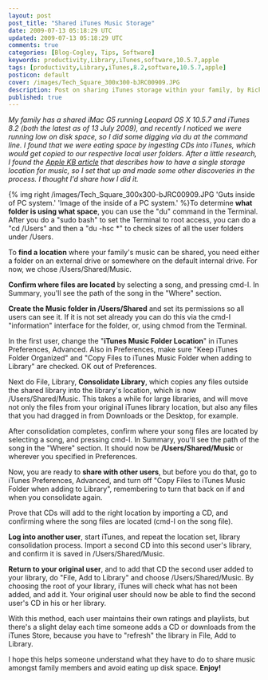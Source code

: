 ```yaml
---           
layout: post
post_title: "Shared iTunes Music Storage"
date: 2009-07-13 05:18:29 UTC
updated: 2009-07-13 05:18:29 UTC
comments: true
categories: [Blog-Cogley, Tips, Software]
keywords: productivity,Library,iTunes,software,10.5.7,apple
tags: [productivity,Library,iTunes,8.2,software,10.5.7,apple]
posticon: default
cover: /images/Tech_Square_300x300-bJRC00909.JPG
description: Post on sharing iTunes storage within your family, by Rick Cogley.
published: true
---
```


_My family has a shared iMac G5 running Leopard OS X 10.5.7 and iTunes 8.2 (both the latest as of 13 July 2009), and recently I noticed we were running low on disk space, so I did some digging via du at the command line. I found that we were eating space by ingesting CDs into iTunes, which would get copied to our respective local user folders. After a little research, I found the [Apple KB article](http://support.apple.com/kb/HT1203) that describes how to have a single storage location for music, so I set that up and made some other discoveries in the process. I thought I'd share how I did it._ 

<!--more--> 

{% img right /images/Tech_Square_300x300-bJRC00909.JPG 'Guts inside of PC system.' 'Image of the inside of a PC system.' %}To determine **what folder is using what space**, you can use the "du" command in the Terminal. After you do a "sudo bash" to set the Terminal to root access, you can do a "cd /Users" and then a "du -hsc *" to check sizes of all the user folders under /Users.


To **find a location** where your family's music can be shared, you need either a folder on an external drive or somewhere on the default internal drive. For now, we chose /Users/Shared/Music.


**Confirm where files are located** by selecting a song, and pressing cmd-I. In Summary, you'll see the path of the song in the "Where" section.


**Create the Music folder in /Users/Shared** and set its permissions so all users can see it. If it is not set already you can do this via the cmd-I "information" interface for the folder, or, using chmod from the Terminal.


In the first user, change the "**iTunes Music Folder Location**" in iTunes Preferences, Advanced. Also in Preferences, make sure "Keep iTunes Folder Organized" and "Copy Files to iTunes Music Folder when adding to Library" are checked. OK out of Preferences.


Next do File, Library, **Consolidate Library**, which copies any files outside the shared library into the library's location, which is now /Users/Shared/Music. This takes a while for large libraries, and will move not only the files from your original iTunes library location, but also any files that you had dragged in from Downloads or the Desktop, for example. 


After consolidation completes, confirm where your song files are located by selecting a song, and pressing cmd-I. In Summary, you'll see the path of the song in the "Where" section. It should now be **/Users/Shared/Music** or wherever you specified in Preferences.


Now, you are ready to **share with other users**, but before you do that, go to iTunes Preferences, Advanced, and turn off "Copy Files to iTunes Music Folder when adding to Library", remembering to turn that back on if and when you consolidate again.


Prove that CDs will add to the right location by importing a CD, and confirming where the song files are located (cmd-I on the song file).


**Log into another user**, start iTunes, and repeat the location set, library consolidation process. Import a second CD into this second user's library, and confirm it is saved in /Users/Shared/Music.


**Return to your original user**, and to add that CD the second user added to your library, do "File, Add to Library" and choose /Users/Shared/Music. By choosing the root of your library, iTunes will check what has not been added, and add it. Your original user should now be able to find the second user's CD in his or her library.





With this method, each user maintains their own ratings and playlists, but there's a slight delay each time someone adds a CD or downloads from the iTunes Store, because you have to "refresh" the library in File, Add to Library. 


I hope this helps someone understand what they have to do to share music amongst family members and avoid eating up disk space. **Enjoy!** 

